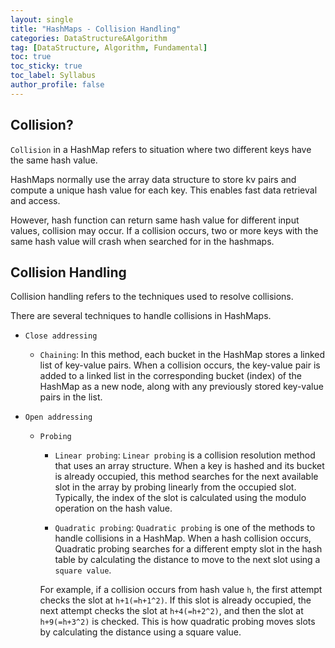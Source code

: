 ```yaml
---
layout: single
title: "HashMaps - Collision Handling"
categories: DataStructure&Algorithm
tag: [DataStructure, Algorithm, Fundamental]
toc: true
toc_sticky: true
toc_label: Syllabus
author_profile: false
---
```


## Collision?

`Collision` in a HashMap refers to situation where two different keys have the same hash value.

HashMaps normally use the array data structure to store kv pairs and compute a unique hash value for each key. This enables fast data retrieval and access.

However, hash function can return same hash value for different input values, collision may occur. If a collision occurs, two or more keys with the same hash value will crash when searched for in the hashmaps.

## Collision Handling

Collision handling refers to the techniques used to resolve collisions.

There are several techniques to handle collisions in HashMaps.

- `Close addressing`

  - `Chaining`: In this method, each bucket in the HashMap stores a linked list of key-value pairs. When a collision occurs, the key-value pair is added to a linked list in the corresponding bucket (index) of the HashMap as a new node, along with any previously stored key-value pairs in the list.

- `Open addressing`

  - `Probing`

    - `Linear probing`: `Linear probing` is a collision resolution method that uses an array structure. When a key is hashed and its bucket is already occupied, this method searches for the next available slot in the array by probing linearly from the occupied slot. Typically, the index of the slot is calculated using the modulo operation on the hash value.

    - `Quadratic probing`: `Quadratic probing` is one of the methods to handle collisions in a HashMap. When a hash collision occurs, Quadratic probing searches for a different empty slot in the hash table by calculating the distance to move to the next slot using a `square value`.

    For example, if a collision occurs from hash value `h`, the first attempt checks the slot at `h+1(=h+1^2)`. If this slot is already occupied, the next attempt checks the slot at `h+4(=h+2^2)`, and then the slot at `h+9(=h+3^2)` is checked. This is how quadratic probing moves slots by calculating the distance using a square value.
